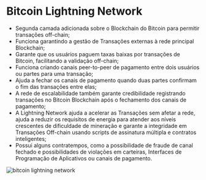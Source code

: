 # Bitcoin Lightning Network

- Segunda camada adicionada sobre o Blockchain do Bitcoin para permitir transações off-chain;
- Funciona garantindo a gestão de Transações externas à rede principal Blockchain;
- Garante que os usuários paguem taxas baixas por transações de Bitcoin, facilitando a validação off-chain;
- Funciona criando canais peer-to-peer de pagamento entre dois usuários ou partes para uma transação;
- Ajuda a fechar os canais de pagamento quando duas partes confirmam o fim das transações entre elas;
- A rede de escalabilidade também garante credibilidade registrando transações no Bitcoin Blockchain após o fechamento dos canais de pagamento;
- A Lightning Network ajuda a acelerar as Transações sem afetar a rede, ajuda a reduzir os requisitos de energia para atender aos níveis crescentes de dificuldade de mineração e garante a integridade em Transações Off-chain usando scripts de assinatura múltipla e contratos inteligentes;
- Possui alguns contratempos, como a possibilidade de fraude de canal fechado e possibilidades de violações em carteiras, Interfaces de Programação de Aplicativos ou canais de pagamento.

![bitcoin lightning network](/bitcoin-lightning-network.png)
